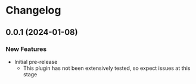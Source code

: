 # Changelog

## 0.0.1 (2024-01-08)

### New Features
- Initial pre-release
    - This plugin has not been extensively tested, so expect issues at this stage
